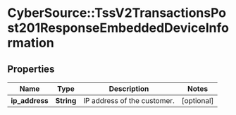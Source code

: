 # CyberSource::TssV2TransactionsPost201ResponseEmbeddedDeviceInformation

## Properties
Name | Type | Description | Notes
------------ | ------------- | ------------- | -------------
**ip_address** | **String** | IP address of the customer. | [optional] 


